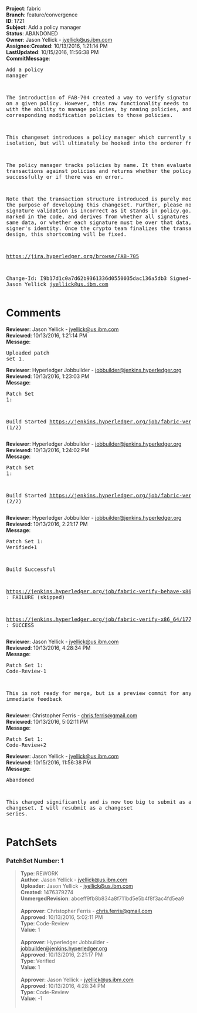 <strong>Project</strong>: fabric</br><strong>Branch</strong>: feature/convergence<br><strong>ID</strong>: 1721<br><strong>Subject</strong>: Add a policy manager<br><strong>Status</strong>: ABANDONED<br><strong>Owner</strong>: Jason Yellick - jyellick@us.ibm.com<br><strong>Assignee</strong>:<strong>Created</strong>: 10/13/2016, 1:21:14 PM<br><strong>LastUpdated</strong>: 10/15/2016, 11:56:38 PM<br><strong>CommitMessage</strong>:<br><pre>Add a policy manager

The introduction of FAB-704 created a way to verify signatures based on
a given policy.  However, this raw functionality needs to be enhanced
with the ability to manage policies, by naming policies, and associating
corresponding modification policies to those policies.

This changeset introduces a policy manager which currently stands in
isolation, but will ultimately be hooked into the orderer framework.

The policy manager tracks policies by name.  It then evaluates
transactions against policies and returns whether the policy evaluated
successfully or if there was en error.

Note that the transaction structure introduced is purely mocked for the
purpose of developing this changeset.  Further, please note that the
signature validation is incorrect as it stands in policy.go.  This is
marked in the code, and derives from whether all signatures are over the
same data, or whether each signature must be over that data, and the
signer's identity.  Once the crypto team finalizes the transaction
design, this shortcoming will be fixed.

https://jira.hyperledger.org/browse/FAB-705

Change-Id: I9b17d1c0a7d62b9361336d0550035dac136a5db3
Signed-off-by: Jason Yellick <jyellick@us.ibm.com>
</pre><h1>Comments</h1><strong>Reviewer</strong>: Jason Yellick - jyellick@us.ibm.com<br><strong>Reviewed</strong>: 10/13/2016, 1:21:14 PM<br><strong>Message</strong>: <pre>Uploaded patch set 1.</pre><strong>Reviewer</strong>: Hyperledger Jobbuilder - jobbuilder@jenkins.hyperledger.org<br><strong>Reviewed</strong>: 10/13/2016, 1:23:03 PM<br><strong>Message</strong>: <pre>Patch Set 1:

Build Started https://jenkins.hyperledger.org/job/fabric-verify-x86_64/1775/ (1/2)</pre><strong>Reviewer</strong>: Hyperledger Jobbuilder - jobbuilder@jenkins.hyperledger.org<br><strong>Reviewed</strong>: 10/13/2016, 1:24:02 PM<br><strong>Message</strong>: <pre>Patch Set 1:

Build Started https://jenkins.hyperledger.org/job/fabric-verify-behave-x86_64/674/ (2/2)</pre><strong>Reviewer</strong>: Hyperledger Jobbuilder - jobbuilder@jenkins.hyperledger.org<br><strong>Reviewed</strong>: 10/13/2016, 2:21:17 PM<br><strong>Message</strong>: <pre>Patch Set 1: Verified+1

Build Successful 

https://jenkins.hyperledger.org/job/fabric-verify-behave-x86_64/674/ : FAILURE (skipped)

https://jenkins.hyperledger.org/job/fabric-verify-x86_64/1775/ : SUCCESS</pre><strong>Reviewer</strong>: Jason Yellick - jyellick@us.ibm.com<br><strong>Reviewed</strong>: 10/13/2016, 4:28:34 PM<br><strong>Message</strong>: <pre>Patch Set 1: Code-Review-1

This is not ready for merge, but is a preview commit for anyone with immediate feedback</pre><strong>Reviewer</strong>: Christopher Ferris - chris.ferris@gmail.com<br><strong>Reviewed</strong>: 10/13/2016, 5:02:11 PM<br><strong>Message</strong>: <pre>Patch Set 1: Code-Review+2</pre><strong>Reviewer</strong>: Jason Yellick - jyellick@us.ibm.com<br><strong>Reviewed</strong>: 10/15/2016, 11:56:38 PM<br><strong>Message</strong>: <pre>Abandoned

This changed significantly and is now too big to submit as a single changeset.  I will resubmit as a changeset series.</pre><h1>PatchSets</h1><h3>PatchSet Number: 1</h3><blockquote><strong>Type</strong>: REWORK<br><strong>Author</strong>: Jason Yellick - jyellick@us.ibm.com<br><strong>Uploader</strong>: Jason Yellick - jyellick@us.ibm.com<br><strong>Created</strong>: 1476379274<br><strong>UnmergedRevision</strong>: abceff9fb8b834a8f711bd5e5b4f8f3ac4fd5ea9<br><br><strong>Approver</strong>: Christopher Ferris - chris.ferris@gmail.com<br><strong>Approved</strong>: 10/13/2016, 5:02:11 PM<br><strong>Type</strong>: Code-Review<br><strong>Value</strong>: 1<br><br><strong>Approver</strong>: Hyperledger Jobbuilder - jobbuilder@jenkins.hyperledger.org<br><strong>Approved</strong>: 10/13/2016, 2:21:17 PM<br><strong>Type</strong>: Verified<br><strong>Value</strong>: 1<br><br><strong>Approver</strong>: Jason Yellick - jyellick@us.ibm.com<br><strong>Approved</strong>: 10/13/2016, 4:28:34 PM<br><strong>Type</strong>: Code-Review<br><strong>Value</strong>: -1<br><br></blockquote>